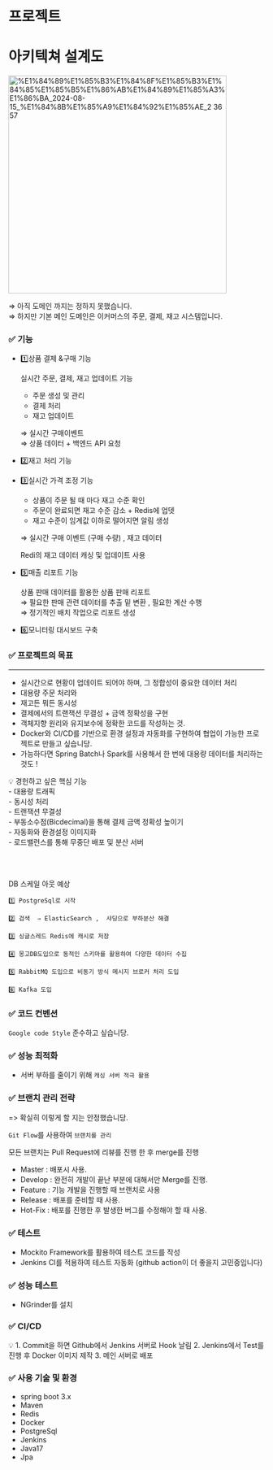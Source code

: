 # 프로젝트

# 아키텍쳐 설계도

<img width="429" alt="%E1%84%89%E1%85%B3%E1%84%8F%E1%85%B3%E1%84%85%E1%85%B5%E1%86%AB%E1%84%89%E1%85%A3%E1%86%BA_2024-08-15_%E1%84%8B%E1%85%A9%E1%84%92%E1%85%AE_2 36 57" src="https://github.com/user-attachments/assets/1b4967c5-8320-449d-b84e-e6a990aee1fc">

⇒ 아직 도메인 까지는 정하지 못했습니다. <Br>
⇒ 하지만 기본 메인 도메인은 이커머스의
주문, 결제, 재고 시스템입니다. 

### ✅ 기능

- 1️⃣상품 결제 &구매 기능
    
    실시간 주문, 결제, 재고 업데이트 기능
    - 주문 생성 및 관리 
    - 결제 처리 
    - 재고 업데이트 
    
    ⇒ 실시간 구매이벤트 <br>
    ⇒ 상품 데이터 + 백엔드 API 요청 
    
- 2️⃣재고 처리 기능
    
    
- 3️⃣실시간 가격 조정 기능
    - 상품이 주문 될 때 마다 재고 수준 확인
    - 주문이 완료되면 재고 수준 감소 + Redis에 업뎃
    - 재고 수준이 임계값 이하로 떨어지면 알림 생성 
    
    ⇒ 실시간 구매 이벤트 (구매 수량) , 재고 데이터 
    
    Redi의 재고 데이터 캐싱 및 업데이트 사용
- 5️⃣매출 리포트 기능
    
    상품 판매 데이터를 활용한 상품 판매 리포트  <br>
    ⇒ 필요한 판매 관련 데이터를 추출 밑 변환 , 필요한 계산 수행  <br>
    ⇒ 정기적인 배치 작업으로 리포트 생성
    
- 6️⃣모니터링 대시보드 구축

### ✅ 프로젝트의 목표

---

- 실시간으로 현황이 업데이트 되어야 하며, 
그 정합성이 중요한 데이터 처리
- 대용량 주문 처리와
- 재고든 뭐든 동시성
- 결제에서의 트랜잭션 무결성 + 금액 정확성을 
구현
- 객체지향 원리와 유지보수에 정확한 코드를 작성하는 것.
- Docker와 CI/CD를 기반으로 환경 설정과 자동화를 구현하여 협업이 가능한 프로젝트로 만들고 싶습니당.
- 가능하다면 Spring Batch나 Spark를 사용해서 한 번에 대용량 데이터를 처리하는 것도 !

<aside>
💡 경헌하고 싶은 핵심 기능 <br>
- 대용량 트래픽<br>
- 동시성 처리<Br>
- 트랜잭션 무결성<br>
- 부동소수점(Bicdecimal)을 통해 결제 금액 정확성 높이기<br>
- 자동화와 환경설정 이미지화<br>
- 로드밸런스를 통해 무중단 배포 
   및 분산 서버

</aside>

<br><br>

DB 스케일 아웃 예상
    
    1️⃣ PostgreSql로 시작 
    
    2️⃣ 검색  ⇒ ElasticSearch ,  샤딩으로 부하분산 해결
    
    3️⃣ 싱글스레드 Redis에 캐시로 저장
    
    4️⃣ 몽고DB도입으로 동적인 스키마를 활용하여 다양한 데이터 수집 
    
    5️⃣ RabbitMQ 도입으로 비동기 방식 메시지 브로커 처리 도입
    
    6️⃣ Kafka 도입
    

### ✅ 코드 컨벤션

`Google code Style` 준수하고 싶습니당.

### ✅ 성능 최적화

- 서버 부하를 줄이기 위해 `캐싱 서버 적극 활용`

### ✅ 브랜치 관리 전략
=> 확실히 이렇게 할 지는 안정했습니당. 

`Git Flow`를 사용하여 `브랜치를 관리` 

모든 브랜치는 Pull Request에 리뷰를 진행 한 후 merge를 진행

- Master : 배포시 사용.
- Develop : 완전히 개발이 끝난 부분에 대해서만 Merge를 진행.
- Feature : 기능 개발을 진행할 때 브랜치로 사용
- Release : 배포를 준비할 때 사용.
- Hot-Fix : 배포를 진행한 후 발생한 버그를 수정해야 할 때 사용.

### ✅ 테스트

- Mockito Framework를 활용하여 테스트 코드를 작성
- Jenkins CI를 적용하여 테스트 자동화 (github action이 더 좋을지 고민중입니다)

### ✅ 성능 테스트

- NGrinder를 설치

### ✅ CI/CD

<aside>
💡 1. Commit을 하면 Github에서 Jenkins 서버로 Hook 날림
2. Jenkins에서 Test를 진행 후 Docker 이미지 제작 
3. 메인 서버로 배포

</aside>

### ✅ 사용 기술 및 환경

- spring boot 3.x
- Maven
- Redis
- Docker
- PostgreSql
- Jenkins
- Java17
- Jpa

